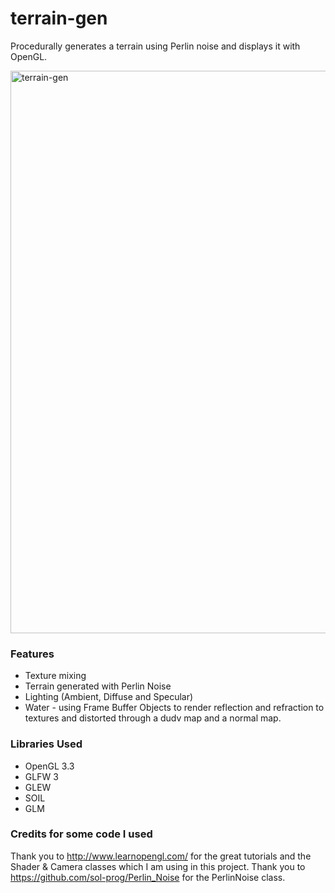 # terrain-gen
Procedurally generates a terrain using Perlin noise and displays it with OpenGL.

<img width="900" alt="terrain-gen" src="https://cloud.githubusercontent.com/assets/12981474/21300633/757424b2-c55a-11e6-98d1-ab0ce533653e.png">


### Features
* Texture mixing
* Terrain generated with Perlin Noise
* Lighting (Ambient, Diffuse and Specular)
* Water - using Frame Buffer Objects to render reflection and refraction to textures and distorted through a dudv map and a normal map.


### Libraries Used
* OpenGL 3.3
* GLFW 3
* GLEW
* SOIL
* GLM

### Credits for some code I used
Thank you to http://www.learnopengl.com/ for the great tutorials and the Shader & Camera classes which I am using in this project.
Thank you to https://github.com/sol-prog/Perlin_Noise for the PerlinNoise class.
